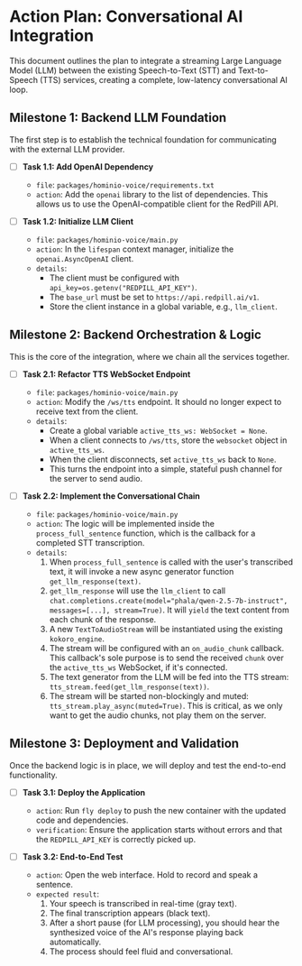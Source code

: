 # Action Plan: Conversational AI Integration

This document outlines the plan to integrate a streaming Large Language Model (LLM) between the existing Speech-to-Text (STT) and Text-to-Speech (TTS) services, creating a complete, low-latency conversational AI loop.

## Milestone 1: Backend LLM Foundation

The first step is to establish the technical foundation for communicating with the external LLM provider.

- [ ] **Task 1.1: Add OpenAI Dependency**
  - `file`: `packages/hominio-voice/requirements.txt`
  - `action`: Add the `openai` library to the list of dependencies. This allows us to use the OpenAI-compatible client for the RedPill API.

- [ ] **Task 1.2: Initialize LLM Client**
  - `file`: `packages/hominio-voice/main.py`
  - `action`: In the `lifespan` context manager, initialize the `openai.AsyncOpenAI` client.
  - `details`:
    - The client must be configured with `api_key=os.getenv("REDPILL_API_KEY")`.
    - The `base_url` must be set to `https://api.redpill.ai/v1`.
    - Store the client instance in a global variable, e.g., `llm_client`.

## Milestone 2: Backend Orchestration & Logic

This is the core of the integration, where we chain all the services together.

- [ ] **Task 2.1: Refactor TTS WebSocket Endpoint**
  - `file`: `packages/hominio-voice/main.py`
  - `action`: Modify the `/ws/tts` endpoint. It should no longer expect to receive text from the client.
  - `details`:
    - Create a global variable `active_tts_ws: WebSocket = None`.
    - When a client connects to `/ws/tts`, store the `websocket` object in `active_tts_ws`.
    - When the client disconnects, set `active_tts_ws` back to `None`.
    - This turns the endpoint into a simple, stateful push channel for the server to send audio.

- [ ] **Task 2.2: Implement the Conversational Chain**
  - `file`: `packages/hominio-voice/main.py`
  - `action`: The logic will be implemented inside the `process_full_sentence` function, which is the callback for a completed STT transcription.
  - `details`:
    1.  When `process_full_sentence` is called with the user's transcribed text, it will invoke a new async generator function `get_llm_response(text)`.
    2.  `get_llm_response` will use the `llm_client` to call `chat.completions.create(model="phala/qwen-2.5-7b-instruct", messages=[...], stream=True)`. It will `yield` the text content from each chunk of the response.
    3.  A new `TextToAudioStream` will be instantiated using the existing `kokoro_engine`.
    4.  The stream will be configured with an `on_audio_chunk` callback. This callback's sole purpose is to send the received `chunk` over the `active_tts_ws` WebSocket, if it's connected.
    5.  The text generator from the LLM will be fed into the TTS stream: `tts_stream.feed(get_llm_response(text))`.
    6.  The stream will be started non-blockingly and muted: `tts_stream.play_async(muted=True)`. This is critical, as we only want to get the audio chunks, not play them on the server.

## Milestone 3: Deployment and Validation

Once the backend logic is in place, we will deploy and test the end-to-end functionality.

- [ ] **Task 3.1: Deploy the Application**
  - `action`: Run `fly deploy` to push the new container with the updated code and dependencies.
  - `verification`: Ensure the application starts without errors and that the `REDPILL_API_KEY` is correctly picked up.

- [ ] **Task 3.2: End-to-End Test**
  - `action`: Open the web interface. Hold to record and speak a sentence.
  - `expected result`:
    1.  Your speech is transcribed in real-time (gray text).
    2.  The final transcription appears (black text).
    3.  After a short pause (for LLM processing), you should hear the synthesized voice of the AI's response playing back automatically.
    4.  The process should feel fluid and conversational. 